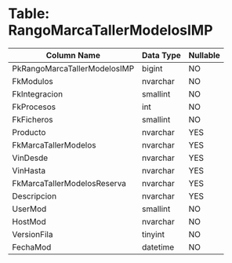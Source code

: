 # Table: RangoMarcaTallerModelosIMP

| Column Name | Data Type | Nullable |
|-------------|-----------|----------|
| PkRangoMarcaTallerModelosIMP | bigint | NO |
| FkModulos | nvarchar | NO |
| FkIntegracion | smallint | NO |
| FkProcesos | int | NO |
| FkFicheros | smallint | NO |
| Producto | nvarchar | YES |
| FkMarcaTallerModelos | nvarchar | YES |
| VinDesde | nvarchar | YES |
| VinHasta | nvarchar | YES |
| FkMarcaTallerModelosReserva | nvarchar | YES |
| Descripcion | nvarchar | YES |
| UserMod | smallint | NO |
| HostMod | nvarchar | NO |
| VersionFila | tinyint | NO |
| FechaMod | datetime | NO |
